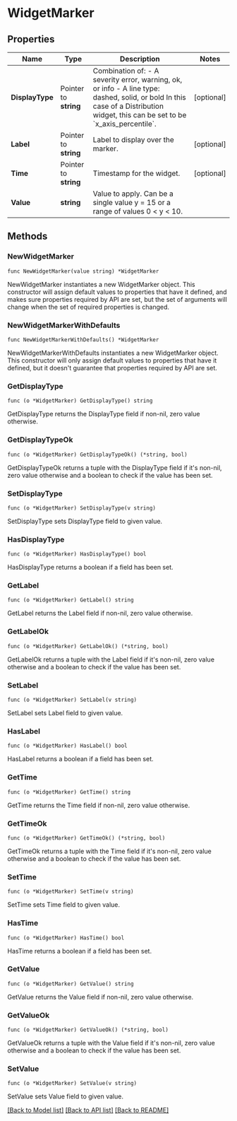 # WidgetMarker

## Properties

Name | Type | Description | Notes
---- | ---- | ----------- | ------
**DisplayType** | Pointer to **string** | Combination of:   - A severity error, warning, ok, or info   - A line type: dashed, solid, or bold In this case of a Distribution widget, this can be set to be &#x60;x_axis_percentile&#x60;.  | [optional] 
**Label** | Pointer to **string** | Label to display over the marker. | [optional] 
**Time** | Pointer to **string** | Timestamp for the widget. | [optional] 
**Value** | **string** | Value to apply. Can be a single value y &#x3D; 15 or a range of values 0 &lt; y &lt; 10. | 

## Methods

### NewWidgetMarker

`func NewWidgetMarker(value string) *WidgetMarker`

NewWidgetMarker instantiates a new WidgetMarker object.
This constructor will assign default values to properties that have it defined,
and makes sure properties required by API are set, but the set of arguments
will change when the set of required properties is changed.

### NewWidgetMarkerWithDefaults

`func NewWidgetMarkerWithDefaults() *WidgetMarker`

NewWidgetMarkerWithDefaults instantiates a new WidgetMarker object.
This constructor will only assign default values to properties that have it defined,
but it doesn't guarantee that properties required by API are set.

### GetDisplayType

`func (o *WidgetMarker) GetDisplayType() string`

GetDisplayType returns the DisplayType field if non-nil, zero value otherwise.

### GetDisplayTypeOk

`func (o *WidgetMarker) GetDisplayTypeOk() (*string, bool)`

GetDisplayTypeOk returns a tuple with the DisplayType field if it's non-nil, zero value otherwise
and a boolean to check if the value has been set.

### SetDisplayType

`func (o *WidgetMarker) SetDisplayType(v string)`

SetDisplayType sets DisplayType field to given value.

### HasDisplayType

`func (o *WidgetMarker) HasDisplayType() bool`

HasDisplayType returns a boolean if a field has been set.

### GetLabel

`func (o *WidgetMarker) GetLabel() string`

GetLabel returns the Label field if non-nil, zero value otherwise.

### GetLabelOk

`func (o *WidgetMarker) GetLabelOk() (*string, bool)`

GetLabelOk returns a tuple with the Label field if it's non-nil, zero value otherwise
and a boolean to check if the value has been set.

### SetLabel

`func (o *WidgetMarker) SetLabel(v string)`

SetLabel sets Label field to given value.

### HasLabel

`func (o *WidgetMarker) HasLabel() bool`

HasLabel returns a boolean if a field has been set.

### GetTime

`func (o *WidgetMarker) GetTime() string`

GetTime returns the Time field if non-nil, zero value otherwise.

### GetTimeOk

`func (o *WidgetMarker) GetTimeOk() (*string, bool)`

GetTimeOk returns a tuple with the Time field if it's non-nil, zero value otherwise
and a boolean to check if the value has been set.

### SetTime

`func (o *WidgetMarker) SetTime(v string)`

SetTime sets Time field to given value.

### HasTime

`func (o *WidgetMarker) HasTime() bool`

HasTime returns a boolean if a field has been set.

### GetValue

`func (o *WidgetMarker) GetValue() string`

GetValue returns the Value field if non-nil, zero value otherwise.

### GetValueOk

`func (o *WidgetMarker) GetValueOk() (*string, bool)`

GetValueOk returns a tuple with the Value field if it's non-nil, zero value otherwise
and a boolean to check if the value has been set.

### SetValue

`func (o *WidgetMarker) SetValue(v string)`

SetValue sets Value field to given value.



[[Back to Model list]](../README.md#documentation-for-models) [[Back to API list]](../README.md#documentation-for-api-endpoints) [[Back to README]](../README.md)


